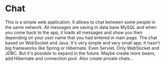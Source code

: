 # Chat
This is a simple web application. It allows to chat between some people in the same network.
All messages are saving in data base MySQL and when you come back to the app, it loads all messages and 
show you their depending on your user name that you had entered in main page.
The chat based on WebSocket and Java. It's very simple and very small app. It hasn't big frameworks like Spring or Hibernate. 
Even Servlet. Only WebSocket and JDBC.
But it's possible to expand in the future. Maybe  create more beans, add Hibernate and connection pool. 
Also create private chats...
